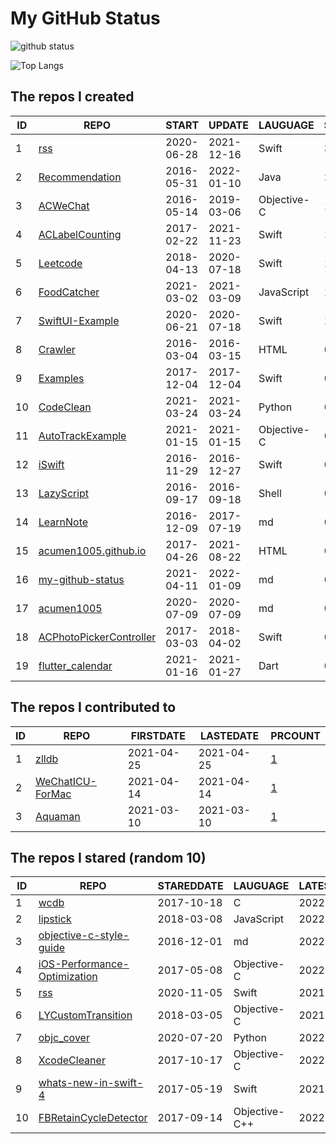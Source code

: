 # My GitHub Status

<img src="https://github-readme-stats-1.yihong0618.vercel.app/api?username=acumen1005&show_icons=true&&&hide_title=true&count_private=true" alt="github status" />

![Top Langs](https://github-readme-stats-1.yihong0618.vercel.app/api/top-langs/?username=acumen1005&layout=compact)

<!--START_SECTION:my_github-->
## The repos I created
| ID |                                       REPO                                       |   START    |   UPDATE   |  LAUGUAGE   | STARS |
|----|----------------------------------------------------------------------------------|------------|------------|-------------|-------|
|  1 | [rss](https://github.com/acumen1005/rss)                                         | 2020-06-28 | 2021-12-16 | Swift       |    36 |
|  2 | [Recommendation](https://github.com/acumen1005/Recommendation)                   | 2016-05-31 | 2022-01-10 | Java        |    21 |
|  3 | [ACWeChat](https://github.com/acumen1005/ACWeChat)                               | 2016-05-14 | 2019-03-06 | Objective-C |    14 |
|  4 | [ACLabelCounting](https://github.com/acumen1005/ACLabelCounting)                 | 2017-02-22 | 2021-11-23 | Swift       |    11 |
|  5 | [Leetcode](https://github.com/acumen1005/Leetcode)                               | 2018-04-13 | 2020-07-18 | Swift       |     1 |
|  6 | [FoodCatcher](https://github.com/acumen1005/FoodCatcher)                         | 2021-03-02 | 2021-03-09 | JavaScript  |     1 |
|  7 | [SwiftUI-Example](https://github.com/acumen1005/SwiftUI-Example)                 | 2020-06-21 | 2020-07-18 | Swift       |     1 |
|  8 | [Crawler](https://github.com/acumen1005/Crawler)                                 | 2016-03-04 | 2016-03-15 | HTML        |     0 |
|  9 | [Examples](https://github.com/acumen1005/Examples)                               | 2017-12-04 | 2017-12-04 | Swift       |     0 |
| 10 | [CodeClean](https://github.com/acumen1005/CodeClean)                             | 2021-03-24 | 2021-03-24 | Python      |     0 |
| 11 | [AutoTrackExample](https://github.com/acumen1005/AutoTrackExample)               | 2021-01-15 | 2021-01-15 | Objective-C |     0 |
| 12 | [iSwift](https://github.com/acumen1005/iSwift)                                   | 2016-11-29 | 2016-12-27 | Swift       |     0 |
| 13 | [LazyScript](https://github.com/acumen1005/LazyScript)                           | 2016-09-17 | 2016-09-18 | Shell       |     0 |
| 14 | [LearnNote](https://github.com/acumen1005/LearnNote)                             | 2016-12-09 | 2017-07-19 | md          |     0 |
| 15 | [acumen1005.github.io](https://github.com/acumen1005/acumen1005.github.io)       | 2017-04-26 | 2021-08-22 | HTML        |     0 |
| 16 | [my-github-status](https://github.com/acumen1005/my-github-status)               | 2021-04-11 | 2022-01-09 | md          |     0 |
| 17 | [acumen1005](https://github.com/acumen1005/acumen1005)                           | 2020-07-09 | 2020-07-09 | md          |     0 |
| 18 | [ACPhotoPickerController](https://github.com/acumen1005/ACPhotoPickerController) | 2017-03-03 | 2018-04-02 | Swift       |     0 |
| 19 | [flutter_calendar](https://github.com/acumen1005/flutter_calendar)               | 2021-01-16 | 2021-01-27 | Dart        |     0 |

## The repos I contributed to
| ID |                               REPO                                | FIRSTDATE  | LASTEDATE  |                                        PRCOUNT                                         |
|----|-------------------------------------------------------------------|------------|------------|----------------------------------------------------------------------------------------|
|  1 | [zlldb](https://github.com/everettjf/zlldb)                       | 2021-04-25 | 2021-04-25 | [1](https://github.com/everettjf/zlldb/pulls?q=is%3Apr+author%3Aacumen1005)            |
|  2 | [WeChatICU-ForMac](https://github.com/MustangYM/WeChatICU-ForMac) | 2021-04-14 | 2021-04-14 | [1](https://github.com/MustangYM/WeChatICU-ForMac/pulls?q=is%3Apr+author%3Aacumen1005) |
|  3 | [Aquaman](https://github.com/bawn/Aquaman)                        | 2021-03-10 | 2021-03-10 | [1](https://github.com/bawn/Aquaman/pulls?q=is%3Apr+author%3Aacumen1005)               |

## The repos I stared (random 10)
| ID |                                          REPO                                           | STAREDDATE |   LAUGUAGE    | LATESTUPDATE |
|----|-----------------------------------------------------------------------------------------|------------|---------------|--------------|
|  1 | [wcdb](https://github.com/Tencent/wcdb)                                                 | 2017-10-18 | C             | 2022-01-22   |
|  2 | [lipstick](https://github.com/Ovilia/lipstick)                                          | 2018-03-08 | JavaScript    | 2022-01-17   |
|  3 | [objective-c-style-guide](https://github.com/raywenderlich/objective-c-style-guide)     | 2016-12-01 | md            | 2022-01-19   |
|  4 | [iOS-Performance-Optimization](https://github.com/skyming/iOS-Performance-Optimization) | 2017-05-08 | Objective-C   | 2022-01-21   |
|  5 | [rss](https://github.com/acumen1005/rss)                                                | 2020-11-05 | Swift         | 2021-12-16   |
|  6 | [LYCustomTransition](https://github.com/dev-liyang/LYCustomTransition)                  | 2018-03-05 | Objective-C   | 2021-11-28   |
|  7 | [objc_cover](https://github.com/nst/objc_cover)                                         | 2020-07-20 | Python        | 2022-01-19   |
|  8 | [XcodeCleaner](https://github.com/waylybaye/XcodeCleaner)                               | 2017-10-17 | Objective-C   | 2022-01-17   |
|  9 | [whats-new-in-swift-4](https://github.com/ole/whats-new-in-swift-4)                     | 2017-05-19 | Swift         | 2021-12-27   |
| 10 | [FBRetainCycleDetector](https://github.com/facebook/FBRetainCycleDetector)              | 2017-09-14 | Objective-C++ | 2022-01-20   |

<!--END_SECTION:my_github-->